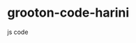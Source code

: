 # grooton-code-harini
js code 
<!DOCTYPE html>
  <html>
  <head>
  <title>Welcome To Login Form</title> 
<style type="text/css">
    
 body
   {
     margin:0px; background-color:#800080; color:#f7f7f7; font-family:Arial, Helvetica, sans-serif;
   }
 
   {
     width:600px; height:260px; margin-left:auto; margin-right:auto; border-radius:5px; padding-left:10px; margin-top:100px;
     border-top:3px double #f1f1f1; border-bottom:3px double #f1f1f1; padding-top:20px;
   }
   table
   {
     font-family:"Comic Sans MS", cursive;
   } 
  /* css code for textbox */
  #main .tb
  {
    height:28px; width:230px; border:1px solid #27a465; color:#27a465; font-weight:bold; border-left:5px solid #f7f7f7; opacity:0.9;
  }

   /* css code for button*/
   #main .btn
   {
    width:80px; height:32px; outline:none;  font-weight:bold; border:0px solid #27a465; text-shadow: 0px 0.5px 0.5px #fff;	
    border-radius: 2px; font-weight: 600; color: #27a465; letter-spacing: 1px; font-size:14px; -webkit-transition: 1s; -moz-transition: 1s; transition: 1s;
   }
  
   #main .btn:hover
   {
    background-color:#800080; outline:none;  border-radius: 2px; color:#f1f1f1; border:1px solid #f1f1f1;
   }
    
    </style> 
<script>
    
function login()
	{
		var uname = document.getElementById("email").value;
		var pwd = document.getElementById("pwd1").value; 
		var filter = /^([a-zA-Z0-9_\.\-])+\@(([a-zA-Z0-9\-])+\.)+([a-zA-Z0-9]{2,4})+$/;
		if(uname =='')
		{
			alert("please enter user name.");
		}
		else if(pwd=='')
		{
        	alert("enter the password");
		}
		else if(!filter.test(uname))
		{
			alert("Enter valid email id.");
		}
		else if(pwd.length < 6 || pwd.length > 6)
		{
			alert("Password min and max length is 6.");
		}
		else
		{
	alert('Thank You for Login & You are Redirecting to login page');
  //Redirecting to other page or webste code or you can set your own html page.
       window.location = "file:///C:/Users/gog/Desktop/pro/second.html";
			}
	}
	//Reset Inputfield code.
	function clearFunc()
	{
		document.getElementById("email").value="";
		document.getElementById("pwd1").value="";
	}	
	

    
    </script>
  </head>

	<body>
	<!-- Main div code -->
	<div id="main">
	<div class="h-tag">
	<h2>Welcome To My Account Login</h2>
	</div>
	<!-- Login box -->
	<div class="login">
	<table cellspacing="2" align="center" cellpadding="8" border="0">
	<tr>
	<td>Enter User Mailid/Name :</td>
	<td><input type="text" placeholder="Enter user maildid/name here" id="email" class="tb" /></td>
	</tr>
	<tr>
	<td>Enter Password :</td>
	<td><input type="password" placeholder="Enter Password here" id="pwd1" class="tb" /></td>
	</tr>
	<tr>
	<td></td>
	<td>
	<input type="submit" value="Reset" onclick="clearFunc()" class="btn" />
	<input type="submit" value="Login" class="btn" onClick="login()" /></td>
	</tr>
	</table>
	</div>
  	 <!-- login box div ending here.. -->
	</div>
	<!-- Main div ending here... -->
    
  </body>
  </html>
